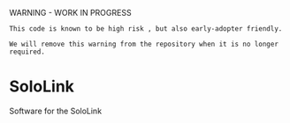 WARNING - WORK IN PROGRESS

```
This code is known to be high risk , but also early-adopter friendly.  

We will remove this warning from the repository when it is no longer required.
```


SoloLink
========

Software for the SoloLink
